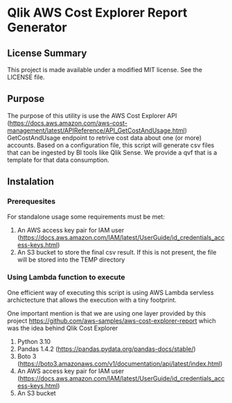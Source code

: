 # Qlik AWS Cost Explorer Report Generator

## License Summary

This project is made available under a modified MIT license. See the LICENSE file.

## Purpose

The purpose of this utility is use the AWS Cost Explorer API (<https://docs.aws.amazon.com/aws-cost-management/latest/APIReference/API_GetCostAndUsage.html>) GetCostAndUsage endpoint to retrive cost data about one (or more) accounts.
Based on a configuration file, this script will generate csv files that can be ingested by BI tools like Qlik Sense. We provide a qvf that is a template for that data consumption.

## Instalation

### Prerequesites

For standalone usage some requirements must be met:

1. An AWS access key pair for IAM user (<https://docs.aws.amazon.com/IAM/latest/UserGuide/id_credentials_access-keys.html>)
2. An S3 bucket to store the final csv result. If this is not present, the file will be stored into the TEMP directory

### Using Lambda function to execute

One efficient way of executing this script is using AWS Lambda servless archictecture that allows the execution with  a tiny footprint.

One important mention is that we are using one layer provided by this project <https://github.com/aws-samples/aws-cost-explorer-report> which was the idea behind Qlik Cost Explorer

1. Python 3.10
2. Pandas 1.4.2 (<https://pandas.pydata.org/pandas-docs/stable/>)
3. Boto 3 (<https://boto3.amazonaws.com/v1/documentation/api/latest/index.html>)
4. An AWS access key pair for IAM user (<https://docs.aws.amazon.com/IAM/latest/UserGuide/id_credentials_access-keys.html>)
5. An S3 bucket
